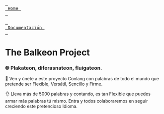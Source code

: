 [<kbd> <br> Home <br> </kbd>][Home]

[Home]: https://metroman.me/

[<kbd> <br> Documentación <br> </kbd>][Docs]

[Docs]: https://metroman.me/balkeon/docs

# The Balkeon Project

### 🌐 Plakateon, diferasnateon, fluigateon. 

🎉 Ven y únete a este proyecto Conlang con palabras de todo el mundo que pretende ser Flexible, Versátil, Sencillo y Firme.

👌 Lleva más de 5000 palabras y contando, es tan Flexible que puedes armar más palabras tú mismo. Entra y todos colaboraremos en seguir creciendo este pretencioso Idioma.
